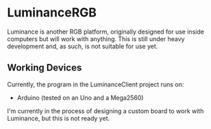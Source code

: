 # LuminanceRGB
Luminance is another RGB platform, originally designed for use inside computers but will work with anything. This is still under heavy development and, as such, is not suitable for use yet.

## Working Devices
Currently, the program in the LuminanceClient project runs on:
* Arduino (tested on an Uno and a Mega2560)

I'm currently in the process of designing a custom board to work with Luminance, but this is not ready yet.
